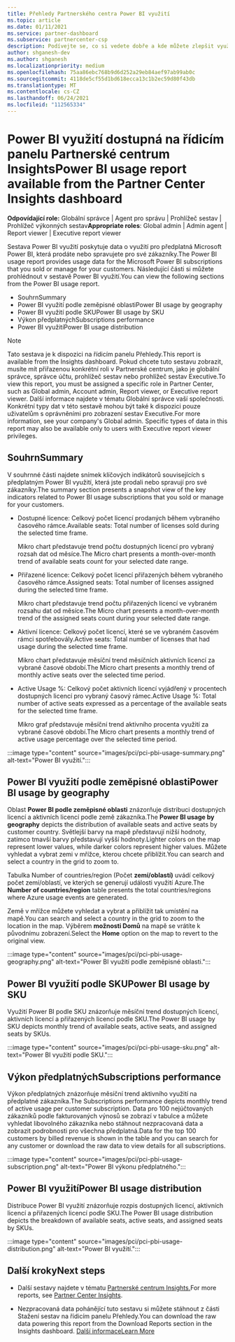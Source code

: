 ```yaml
---
title: Přehledy Partnerského centra Power BI využití
ms.topic: article
ms.date: 01/11/2021
ms.service: partner-dashboard
ms.subservice: partnercenter-csp
description: Podívejte se, co si vedete dobře a kde můžete zlepšit využití Power BI předplatných, která pro své zákazníky prodáváte nebo spravujete.
author: shganesh-dev
ms.author: shganesh
ms.localizationpriority: medium
ms.openlocfilehash: 75aa86ebc768b9d6d252a29eb84aef97ab99ab0c
ms.sourcegitcommit: 4118de5cf55d1bd618ecca13c1b2ec59d80f43db
ms.translationtype: MT
ms.contentlocale: cs-CZ
ms.lasthandoff: 06/24/2021
ms.locfileid: "112565334"
---
```

# <a name="power-bi-usage-report-available-from-the-partner-center-insights-dashboard"></a><span data-ttu-id="74557-103">Power BI využití dostupná na řídicím panelu Partnerské centrum Insights</span><span class="sxs-lookup"><span data-stu-id="74557-103">Power BI usage report available from the Partner Center Insights dashboard</span></span>

<span data-ttu-id="74557-104">**Odpovídající role:** Globální správce | Agent pro správu | Prohlížeč sestav | Prohlížeč výkonných sestav</span><span class="sxs-lookup"><span data-stu-id="74557-104">**Appropriate roles**: Global admin | Admin agent | Report viewer | Executive report viewer</span></span>

<span data-ttu-id="74557-105">Sestava Power BI využití poskytuje data o využití pro předplatná Microsoft Power BI, která prodáte nebo spravujete pro své zákazníky.</span><span class="sxs-lookup"><span data-stu-id="74557-105">The Power BI usage report provides usage data for the Microsoft Power BI subscriptions that you sold or manage for your customers.</span></span> <span data-ttu-id="74557-106">Následující části si můžete prohlédnout v sestavě Power BI využití.</span><span class="sxs-lookup"><span data-stu-id="74557-106">You can view the following sections from the Power BI usage report.</span></span>

- <span data-ttu-id="74557-107">Souhrn</span><span class="sxs-lookup"><span data-stu-id="74557-107">Summary</span></span>
- <span data-ttu-id="74557-108">Power BI využití podle zeměpisné oblasti</span><span class="sxs-lookup"><span data-stu-id="74557-108">Power BI usage by geography</span></span>
- <span data-ttu-id="74557-109">Power BI využití podle SKU</span><span class="sxs-lookup"><span data-stu-id="74557-109">Power BI usage by SKU</span></span>
- <span data-ttu-id="74557-110">Výkon předplatných</span><span class="sxs-lookup"><span data-stu-id="74557-110">Subscriptions performance</span></span>
- <span data-ttu-id="74557-111">Power BI využití</span><span class="sxs-lookup"><span data-stu-id="74557-111">Power BI usage distribution</span></span>

 > [!NOTE]
 > <span data-ttu-id="74557-112">Tato sestava je k dispozici na řídicím panelu Přehledy.</span><span class="sxs-lookup"><span data-stu-id="74557-112">This report is available from the Insights dashboard.</span></span> <span data-ttu-id="74557-113">Pokud chcete tuto sestavu zobrazit, musíte mít přiřazenou konkrétní roli v Partnerské centrum, jako je globální správce, správce účtu, prohlížeč sestav nebo prohlížeč sestav Executive.</span><span class="sxs-lookup"><span data-stu-id="74557-113">To view this report, you must be assigned a specific role in Partner Center, such as Global admin, Account admin, Report viewer, or Executive report viewer.</span></span> <span data-ttu-id="74557-114">Další informace najdete v tématu Globální správce vaší společnosti. Konkrétní typy dat v této sestavě mohou být také k dispozici pouze uživatelům s oprávněními pro zobrazení sestav Executive.</span><span class="sxs-lookup"><span data-stu-id="74557-114">For more information, see your company's Global admin. Specific types of data in this report may also be available only to users with Executive report viewer privileges.</span></span>

## <a name="summary"></a><span data-ttu-id="74557-115">Souhrn</span><span class="sxs-lookup"><span data-stu-id="74557-115">Summary</span></span>

<span data-ttu-id="74557-116">V souhrnné části najdete snímek klíčových indikátorů souvisejících s předplatným Power BI využití, která jste prodali nebo spravují pro své zákazníky.</span><span class="sxs-lookup"><span data-stu-id="74557-116">The summary section presents a snapshot view of the key indicators related to Power BI usage subscriptions that you sold or manage for your customers.</span></span> 

- <span data-ttu-id="74557-117">Dostupné licence: Celkový počet licencí prodaných během vybraného časového rámce.</span><span class="sxs-lookup"><span data-stu-id="74557-117">Available seats: Total number of licenses sold during the selected time frame.</span></span>

   <span data-ttu-id="74557-118">Mikro chart představuje trend počtu dostupných licencí pro vybraný rozsah dat od měsíce.</span><span class="sxs-lookup"><span data-stu-id="74557-118">The Micro chart presents a month-over-month trend of available seats count for your selected date range.</span></span>

- <span data-ttu-id="74557-119">Přiřazené licence: Celkový počet licencí přiřazených během vybraného časového rámce.</span><span class="sxs-lookup"><span data-stu-id="74557-119">Assigned seats: Total number of licenses assigned during the selected time frame.</span></span>

   <span data-ttu-id="74557-120">Mikro chart představuje trend počtu přiřazených licencí ve vybraném rozsahu dat od měsíce.</span><span class="sxs-lookup"><span data-stu-id="74557-120">The Micro chart presents a month-over-month trend of the assigned seats count during your selected date range.</span></span>

- <span data-ttu-id="74557-121">Aktivní licence: Celkový počet licencí, které se ve vybraném časovém rámci spotřebovály.</span><span class="sxs-lookup"><span data-stu-id="74557-121">Active seats: Total number of licenses that had usage during the selected time frame.</span></span> 

   <span data-ttu-id="74557-122">Mikro chart představuje měsíční trend měsíčních aktivních licencí za vybrané časové období.</span><span class="sxs-lookup"><span data-stu-id="74557-122">The Micro chart presents a monthly trend of monthly active seats over the selected time period.</span></span>

- <span data-ttu-id="74557-123">Active Usage %: Celkový počet aktivních licencí vyjádřený v procentech dostupných licencí pro vybraný časový rámec.</span><span class="sxs-lookup"><span data-stu-id="74557-123">Active Usage %: Total number of active seats expressed as a percentage of the available seats for the selected time frame.</span></span> 

   <span data-ttu-id="74557-124">Mikro graf představuje měsíční trend aktivního procenta využití za vybrané časové období.</span><span class="sxs-lookup"><span data-stu-id="74557-124">The Micro chart presents a monthly trend of active usage percentage over the selected time period.</span></span>

:::image type="content" source="images/pci/pci-pbi-usage-summary.png" alt-text="Power BI využití.":::

## <a name="power-bi-usage-by-geography"></a><span data-ttu-id="74557-126">Power BI využití podle zeměpisné oblasti</span><span class="sxs-lookup"><span data-stu-id="74557-126">Power BI usage by geography</span></span>

<span data-ttu-id="74557-127">Oblast **Power BI podle zeměpisné oblasti** znázorňuje distribuci dostupných licencí a aktivních licencí podle země zákazníka.</span><span class="sxs-lookup"><span data-stu-id="74557-127">The **Power BI usage by geography** depicts the distribution of available seats and active seats by customer country.</span></span> <span data-ttu-id="74557-128">Světlejší barvy na mapě představují nižší hodnoty, zatímco tmavší barvy představují vyšší hodnoty.</span><span class="sxs-lookup"><span data-stu-id="74557-128">Lighter colors on the map represent lower values, while darker colors represent higher values.</span></span> <span data-ttu-id="74557-129">Můžete vyhledat a vybrat zemi v mřížce, kterou chcete přiblížit.</span><span class="sxs-lookup"><span data-stu-id="74557-129">You can search and select a country in the grid to zoom to.</span></span>

<span data-ttu-id="74557-130">Tabulka Number of countries/region (Počet **zemí/oblastí)** uvádí celkový počet zemí/oblastí, ve kterých se generují události využití Azure.</span><span class="sxs-lookup"><span data-stu-id="74557-130">The **Number of countries/region** table presents the total countries/regions where Azure usage events are generated.</span></span>

<span data-ttu-id="74557-131">Země v mřížce můžete vyhledat a vybrat a přiblížit tak umístění na mapě.</span><span class="sxs-lookup"><span data-stu-id="74557-131">You can search and select a country in the grid to zoom to the location in the map.</span></span> <span data-ttu-id="74557-132">Výběrem **možnosti Domů** na mapě se vrátíte k původnímu zobrazení.</span><span class="sxs-lookup"><span data-stu-id="74557-132">Select the **Home** option on the map to revert to the original view.</span></span>

:::image type="content" source="images/pci/pci-pbi-usage-geography.png" alt-text="Power BI využití podle zeměpisné oblasti.":::

## <a name="power-bi-usage-by-sku"></a><span data-ttu-id="74557-134">Power BI využití podle SKU</span><span class="sxs-lookup"><span data-stu-id="74557-134">Power BI usage by SKU</span></span>

<span data-ttu-id="74557-135">Využití Power BI podle SKU znázorňuje měsíční trend dostupných licencí, aktivních licencí a přiřazených licencí podle SKU.</span><span class="sxs-lookup"><span data-stu-id="74557-135">The Power BI usage by SKU depicts monthly trend of available seats, active seats, and assigned seats by SKUs.</span></span>

:::image type="content" source="images/pci/pci-pbi-usage-sku.png" alt-text="Power BI využití podle SKU.":::

## <a name="subscriptions-performance"></a><span data-ttu-id="74557-137">Výkon předplatných</span><span class="sxs-lookup"><span data-stu-id="74557-137">Subscriptions performance</span></span>

<span data-ttu-id="74557-138">Výkon předplatných znázorňuje měsíční trend aktivního využití na předplatné zákazníka.</span><span class="sxs-lookup"><span data-stu-id="74557-138">The Subscriptions performance depicts monthly trend of active usage per customer subscription.</span></span> <span data-ttu-id="74557-139">Data pro 100 nejúčtovaných zákazníků podle fakturovaných výnosů se zobrazí v tabulce a můžete vyhledat libovolného zákazníka nebo stáhnout nezpracovaná data a zobrazit podrobnosti pro všechna předplatná.</span><span class="sxs-lookup"><span data-stu-id="74557-139">Data for the top 100 customers by billed revenue is shown in the table and you can search for any customer or download the raw data to view details for all subscriptions.</span></span>

:::image type="content" source="images/pci/pci-pbi-usage-subscription.png" alt-text="Power BI výkonu předplatného.":::

## <a name="power-bi-usage-distribution"></a><span data-ttu-id="74557-141">Power BI využití</span><span class="sxs-lookup"><span data-stu-id="74557-141">Power BI usage distribution</span></span>

<span data-ttu-id="74557-142">Distribuce Power BI využití znázorňuje rozpis dostupných licencí, aktivních licencí a přiřazených licencí podle SKU.</span><span class="sxs-lookup"><span data-stu-id="74557-142">The Power BI usage distribution depicts the breakdown of available seats, active seats, and assigned seats by SKUs.</span></span>

:::image type="content" source="images/pci/pci-pbi-usage-distribution.png" alt-text="Power BI využití.":::

## <a name="next-steps"></a><span data-ttu-id="74557-144">Další kroky</span><span class="sxs-lookup"><span data-stu-id="74557-144">Next steps</span></span>

- <span data-ttu-id="74557-145">Další sestavy najdete v tématu [Partnerské centrum Insights.](partner-center-insights.md)</span><span class="sxs-lookup"><span data-stu-id="74557-145">For more reports, see [Partner Center Insights](partner-center-insights.md).</span></span>

- <span data-ttu-id="74557-146">Nezpracovaná data pohánějící tuto sestavu si můžete stáhnout z části Stažení sestav na řídicím panelu Přehledy.</span><span class="sxs-lookup"><span data-stu-id="74557-146">You can download the raw data powering this report from the Download Reports section in the Insights dashboard.</span></span> [<span data-ttu-id="74557-147">Další informace</span><span class="sxs-lookup"><span data-stu-id="74557-147">Learn More</span></span>](pci-download-reports.md) 
